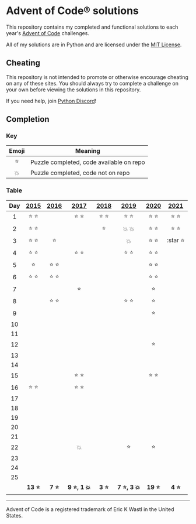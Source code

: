 # Advent of Code® solutions

This repository contains my completed and functional solutions to each year's
[Advent of Code](https://adventofcode.com/) challenges.

All of my solutions are in Python and are licensed under the
[MIT License](LICENSE).

## Cheating

This repository is not intended to promote or otherwise encourage cheating on
any of these sites. You should always try to complete a challenge on your own
before viewing the solutions in this repository.

If you need help, join [Python Discord](https://discord.gg/python)!

## Completion

### Key

| Emoji  | Meaning                                  |
| :----: | ---------------------------------------- |
| :star: | Puzzle completed, code available on repo |
| :boom: | Puzzle completed, code not on repo       |

### Table

|  Day  |    [2015]     |    [2016]     |         [2017]         |    [2018]     |         [2019]         |    [2020]     |    [2021]     |
| :---: | :-----------: | :-----------: | :--------------------: | :-----------: | :--------------------: | :-----------: | :-----------: |
|   1   | :star: :star: |               |     :star: :star:      | :star: :star: |     :star: :star:      | :star: :star: | :star: :star: |
|   2   | :star: :star: |               |                        |    :star:     |     :boom: :boom:      | :star: :star: | :star: :star: |
|   3   | :star: :star: |    :star:     |                        |               |         :boom:         | :star: :star: | :star :star:  |
|   4   | :star: :star: |               |     :star: :star:      |               |     :star: :star:      | :star: :star: |               |
|   5   |    :star:     | :star: :star: |                        |               |                        | :star: :star: |               |
|   6   | :star: :star: | :star: :star: |                        |               |                        | :star: :star: |               |
|   7   |               |               |         :star:         |               |                        |    :star:     |               |
|   8   |               | :star: :star: |                        |               |     :star: :star:      |    :star:     |               |
|   9   |               |               |                        |               |                        |    :star:     |               |
|  10   |               |               |                        |               |                        |               |               |
|  11   |               |               |                        |               |                        |               |               |
|  12   |               |               |                        |               |                        |    :star:     |               |
|  13   |               |               |                        |               |                        |               |               |
|  14   |               |               |                        |               |                        |               |               |
|  15   |               |               |     :star: :star:      |               |                        | :star: :star: |               |
|  16   | :star: :star: |               |     :star: :star:      |               |                        |               |               |
|  17   |               |               |                        |               |                        |               |               |
|  18   |               |               |                        |               |                        |               |               |
|  19   |               |               |                        |               |                        |               |               |
|  20   |               |               |                        |               |                        |               |               |
|  21   |               |               |                        |               |                        |               |               |
|  22   |               |               |         :boom:         |               |         :star:         |    :star:     |               |
|  23   |               |               |                        |               |                        |               |               |
|  24   |               |               |                        |               |                        |               |               |
|  25   |               |               |                        |               |                        |               |               |
|       | **13 :star:** | **7 :star:**  | **9 :star:, 1 :boom:** | **3 :star:**  | **7 :star:, 3 :boom:** | **19 :star:** | **4 :star:**  |

---

Advent of Code is a registered trademark of Eric K Wastl in the United States.

[2015]: https://adventofcode.com/2015
[2016]: https://adventofcode.com/2016
[2017]: https://adventofcode.com/2017
[2018]: https://adventofcode.com/2018
[2019]: https://adventofcode.com/2019
[2020]: https://adventofcode.com/2020
[2021]: https://adventofcode.com/2021
